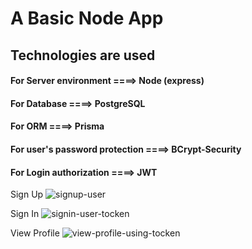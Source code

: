 # A Basic Node App

## Technologies are used
  #### For Server environment ====> Node (express)
  #### For Database ====> PostgreSQL
  #### For ORM ====> Prisma
  #### For user's password protection ====> BCrypt-Security
  #### For Login authorization ====> JWT

Sign Up
![signup-user](https://github.com/bzamanbd/Node-and-JWT/assets/90719674/698f6487-fa58-449c-a5ae-dd3b04b6fc4b)

Sign In
![signin-user-tocken](https://github.com/bzamanbd/Node-and-JWT/assets/90719674/99498766-84d9-4bb1-89b6-c3d3f7d2ce04)

View Profile
![view-profile-using-tocken](https://github.com/bzamanbd/Node-and-JWT/assets/90719674/0cfff031-ea22-4416-ab8a-ff5789625f6a)



